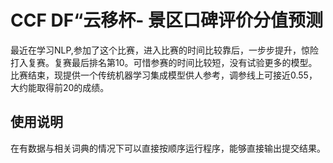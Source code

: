 # CCF DF“云移杯- 景区口碑评价分值预测
最近在学习NLP,参加了这个比赛，进入比赛的时间比较靠后，一步步提升，惊险打入复赛。复赛最后排名第10。可惜参赛的时间比较短，没有试验更多的模型。比赛结束，现提供一个传统机器学习集成模型供人参考，调参线上可接近0.55，大约能取得前20的成绩。

## 使用说明
在有数据与相关词典的情况下可以直接按顺序运行程序，能够直接输出提交结果。
